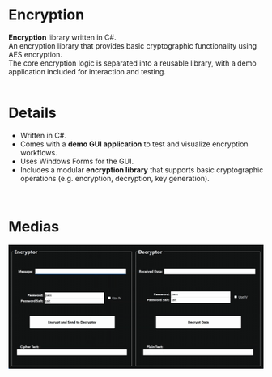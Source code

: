 # Encryption

**Encryption** library written in C#.</br>
An encryption library that provides basic cryptographic functionality using AES encryption.</br>
The core encryption logic is separated into a reusable library, with a demo application included for interaction and testing.
</br>
</br>

# Details
- Written in C#.
- Comes with a **demo GUI application** to test and visualize encryption workflows.
- Uses Windows Forms for the GUI.
- Includes a modular **encryption library** that supports basic cryptographic operations (e.g. encryption, decryption, key generation).
</br>

# Medias
![Video 1](https://github.com/BerkaySevinc/encryption/blob/main/Introduction%20Media/Video%201.gif)
